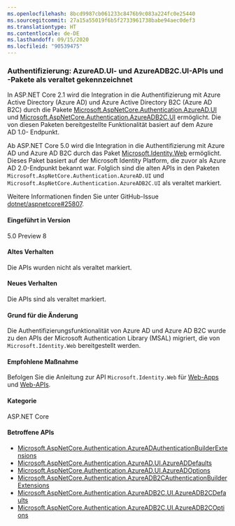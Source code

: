 ```yaml
---
ms.openlocfilehash: 8bcd9987cb061233c8476b9c083a224fc0e25440
ms.sourcegitcommit: 27a15a55019f6b5f2733961738babe94aec0def3
ms.translationtype: HT
ms.contentlocale: de-DE
ms.lasthandoff: 09/15/2020
ms.locfileid: "90539475"
---
```

### <a name="authentication-azureadui-and-azureadb2cui-apis-and-packages-marked-obsolete"></a>Authentifizierung: AzureAD.UI- und AzureADB2C.UI-APIs und -Pakete als veraltet gekennzeichnet

In ASP.NET Core 2.1 wird die Integration in die Authentifizierung mit Azure Active Directory (Azure AD) und Azure Active Directory B2C (Azure AD B2C) durch die Pakete [Microsoft.AspNetCore.Authentication.AzureAD.UI](https://www.nuget.org/packages/Microsoft.AspNetCore.Authentication.AzureAD.UI) und [Microsoft.AspNetCore.Authentication.AzureADB2C.UI](https://www.nuget.org/packages/Microsoft.AspNetCore.Authentication.AzureADB2C.UI) ermöglicht. Die von diesen Paketen bereitgestellte Funktionalität basiert auf dem Azure AD 1.0- Endpunkt.

Ab ASP.NET Core 5.0 wird die Integration in die Authentifizierung mit Azure AD und Azure AD B2C durch das Paket [Microsoft.Identity.Web](https://www.nuget.org/packages/Microsoft.Identity.Web) ermöglicht. Dieses Paket basiert auf der Microsoft Identity Platform, die zuvor als Azure AD 2.0-Endpunkt bekannt war. Folglich sind die alten APIs in den Paketen `Microsoft.AspNetCore.Authentication.AzureAD.UI` und `Microsoft.AspNetCore.Authentication.AzureADB2C.UI` als veraltet markiert.

Weitere Informationen finden Sie unter GitHub-Issue [dotnet/aspnetcore#25807](https://github.com/dotnet/aspnetcore/issues/25807).

#### <a name="version-introduced"></a>Eingeführt in Version

5.0 Preview 8

#### <a name="old-behavior"></a>Altes Verhalten

Die APIs wurden nicht als veraltet markiert.

#### <a name="new-behavior"></a>Neues Verhalten

Die APIs sind als veraltet markiert.

#### <a name="reason-for-change"></a>Grund für die Änderung

Die Authentifizierungsfunktionalität von Azure AD und Azure AD B2C wurde zu den APIs der Microsoft Authentication Library (MSAL) migriert, die von `Microsoft.Identity.Web` bereitgestellt werden.

#### <a name="recommended-action"></a>Empfohlene Maßnahme

Befolgen Sie die Anleitung zur API `Microsoft.Identity.Web` für [Web-Apps](https://github.com/azuread/microsoft-identity-web/wiki/web-apps) und [Web-APIs](https://github.com/azuread/microsoft-identity-web/wiki/web-apis).

#### <a name="category"></a>Kategorie

ASP.NET Core

#### <a name="affected-apis"></a>Betroffene APIs

* [Microsoft.AspNetCore.Authentication.AzureADAuthenticationBuilderExtensions](/dotnet/api/microsoft.aspnetcore.authentication.azureadauthenticationbuilderextensions?view=aspnetcore-3.0)
* [Microsoft.AspNetCore.Authentication.AzureAD.UI.AzureADDefaults](/dotnet/api/microsoft.aspnetcore.authentication.azuread.ui.azureaddefaults?view=aspnetcore-3.0)
* [Microsoft.AspNetCore.Authentication.AzureAD.UI.AzureADOptions](/dotnet/api/microsoft.aspnetcore.authentication.azuread.ui.azureadoptions?view=aspnetcore-3.0)
* [Microsoft.AspNetCore.Authentication.AzureADB2CAuthenticationBuilderExtensions](/dotnet/api/microsoft.aspnetcore.authentication.azureadb2cauthenticationbuilderextensions?view=aspnetcore-3.0)
* [Microsoft.AspNetCore.Authentication.AzureADB2C.UI.AzureADB2CDefaults](/dotnet/api/microsoft.aspnetcore.authentication.azureadb2c.ui.azureadb2cdefaults?view=aspnetcore-3.0)
* [Microsoft.AspNetCore.Authentication.AzureADB2C.UI.AzureADB2COptions](/dotnet/api/microsoft.aspnetcore.authentication.azureadb2c.ui.azureadb2coptions?view=aspnetcore-3.0)

<!--

#### Affected APIs

- `T:Microsoft.AspNetCore.Authentication.AzureADAuthenticationBuilderExtensions`
- `T:Microsoft.AspNetCore.Authentication.AzureAD.UI.AzureADDefaults`
- `T:Microsoft.AspNetCore.Authentication.AzureAD.UI.AzureADOptions`
- `T:Microsoft.AspNetCore.Authentication.AzureADB2CAuthenticationBuilderExtensions`
- `T:Microsoft.AspNetCore.Authentication.AzureADB2C.UI.AzureADB2CDefaults`
- `T:Microsoft.AspNetCore.Authentication.AzureADB2C.UI.AzureADB2COptions`

-->
